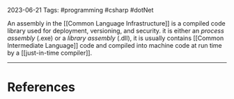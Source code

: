 2023-06-21
Tags: #programming #csharp #dotNet 

An assembly in the [[Common Language Infrastructure]] is a compiled code library used for deployment, versioning, and security. it is either an *process assembly* (.exe) or a *library assembly* (.dll), it is usually contains [[Common Intermediate Language]] code and compiled into machine code at run time by a [[just-in-time compiler]].


---
# References
